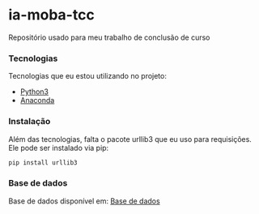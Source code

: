 # ia-moba-tcc

Repositório usado para meu trabalho de conclusão de curso

### Tecnologias

Tecnologias que eu estou utilizando no projeto:

* [Python3]
* [Anaconda]

### Instalação

Além das tecnologias, falta o pacote urllib3 que eu uso para requisições. Ele pode ser instalado via pip:

```sh
pip install urllib3
```

### Base de dados
Base de dados disponível em: [Base de dados]


[Python3]: <https://www.python.org>
[Anaconda]: <https://anaconda.org>
[Base de dados]: <https://drive.google.com/open?id=0BxgsJbhyZmXibmFDS3REMHU2VDg>

